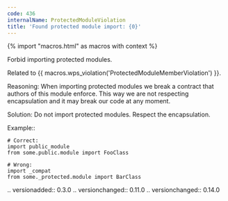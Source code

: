 ```yaml
---
code: 436
internalName: ProtectedModuleViolation
title: 'Found protected module import: {0}'
---
```


{% import "macros.html" as macros with context %}

Forbid importing protected modules.

Related to {{ macros.wps_violation('ProtectedModuleMemberViolation') }}.

Reasoning: When importing protected modules we break a contract that
authors of this module enforce. This way we are not respecting
encapsulation and it may break our code at any moment.

Solution: Do not import protected modules. Respect the encapsulation.

Example::

    # Correct:
    import public_module
    from some.public.module import FooClass
    
    # Wrong:
    import _compat
    from some._protected.module import BarClass

.. versionadded:: 0.3.0 .. versionchanged:: 0.11.0 .. versionchanged::
0.14.0